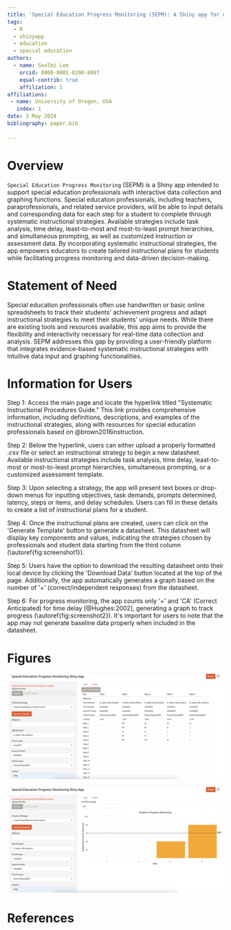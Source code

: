 ```yaml
---
title: 'Special Education Progress Monitoring (SEPM): A Shiny app for data collection in special education classroom'
tags:
  - R
  - shinyapp
  - education
  - special education
authors:
  - name: Seulbi Lee
    orcid: 0000-0001-8290-8087
    equal-contrib: true
    affiliation: 1
affiliations:
 - name: University of Oregon, USA
   index: 1
date: 3 May 2024
bibliography: paper.bib

---
```


# Overview
`Special Education Progress Monitoring` (SEPM) is a Shiny app intended to support special education professionals with interactive data collection and graphing functions. Special education professionals, including teachers, paraprofessionals, and related service providers, will be able to input details and corresponding data for each step for a student to complete through systematic instructional strategies. Available strategies include task analysis, time delay, least-to-most and most-to-least prompt hierarchies, and simultaneous prompting, as well as customized instruction or assessment data. By incorporating systematic instructional strategies, the app empowers educators to create tailored instructional plans for students while facilitating progress monitoring and data-driven decision-making.

# Statement of Need
Special education professionals often use handwritten or basic online spreadsheets to track their students' achievement progress and adapt instructional strategies to meet their students' unique needs. While there are existing tools and resources available, this app aims to provide the flexibility and interactivity necessary for real-time data collection and analysis. SEPM addresses this gap by providing a user-friendly platform that integrates evidence-based systematic instructional strategies with intuitive data input and graphing functionalities.

# Information for Users
Step 1: Access the main page and locate the hyperlink titled "Systematic Instructional Procedures Guide." This link provides comprehensive information, including definitions, descriptions, and examples of the instructional strategies, along with resources for special education professionals based on @brown2016instruction.

Step 2: Below the hyperlink, users can either upload a properly formatted .csv file or select an instructional strategy to begin a new datasheet. Available instructional strategies include task analysis, time delay, least-to-most or most-to-least prompt hierarchies, simultaneous prompting, or a customized assessment template.

Step 3: Upon selecting a strategy, the app will present text boxes or drop-down menus for inputting objectives, task demands, prompts determined, latency, steps or items, and delay schedules. Users can fill in these details to create a list of instructional plans for a student.

Step 4: Once the instructional plans are created, users can click on the 'Generate Template' button to generate a datasheet. This datasheet will display key components and values, indicating the strategies chosen by professionals and student data starting from the third column (\autoref{fig:screenshot1}).

Step 5: Users have the option to download the resulting datasheet onto their local device by clicking the 'Download Data' button located at the top of the page. Additionally, the app automatically generates a graph based on the number of '+' (correct/independent responses) from the datasheet.

Step 6: For progress monitoring, the app counts only '+' and 'CA' (Correct Anticipated) for time delay [@Hughes:2002], generating a graph to track progress (\autoref{fig:screenshot2}). It's important for users to note that the app may not generate baseline data properly when included in the datasheet.

# Figures

![Screenshot of a SEPM datasheet.\label{fig:screenshot1}](figures/SEPM-screenshot1.png)

![Screenshot of a resulting graph.\label{fig:screenshot2}](figures/SEPM-screenshot2.png)

# References

